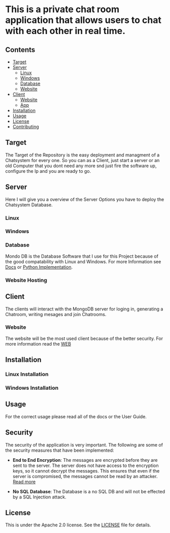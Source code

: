 # This is a private chat room application that allows users to chat with each other in real time.

## Contents

- [Target](#target)
- [Server](#server)
  - [Linux](#linux)
  - [Windows](#windows)
  - [Database](#database)
  - [Website](#website-hosting)
- [Client](#client)
  - [Website](#website)
  - [App](#app)
- [Installation](#installation)
- [Usage](#usage)
- [License](#license)
- [Contributing](#contributing)

## Target

The Target of the Repository is the easy deployment and managment of a Chatsystem for every one. So you can as a Client, just start a server or an old Computer that you dont need any more snd just fire the software up, configure the Ip and you are ready to go.

## Server

Here I will give you a overview of the Server Options you have to deploy the Chatsystem Database.

### Linux

### Windows

### Database

Mondo DB is the Database Software that I use for this Project because of the good compatability with Linux and Windows.
For more Information see [Docs](docs/Mongodb.md) or [Python Implementation](docs/database_docs.md).

### Website Hosting

## Client

The clients will interact with the MongoDB server for loging in, generating a Chatroom, writing mesages and join Chatrooms.

### Website

The website will be the most used client because of the better security. For more information read the [WEB](docs/web.md)

## Installation

### Linux Installation

### Windows Installation

## Usage

For the correct usage please read all of the docs or the User Guide.

## Security

The security of the application is very important. The following are some of the security measures that have been implemented:

- **End to End Encryption**: The messages are encrypted before they are sent to the server. The server does not have access to the encryption keys, so it cannot decrypt the messages. This ensures that even if the server is compromised, the messages cannot be read by an attacker. [Read more](docs/CRYPT.md)

- **No SQL Database**: The Database is a no SQL DB and will not be effected by a SQL Injection attack.

## License

This is under the Apache 2.0 license. See the [LICENSE](LICENSE) file for details.
